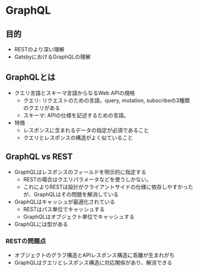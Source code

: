 
# GraphQL

## 目的
 - RESTのより深い理解
 - GatsbyにおけるGraphQLの理解
 
## GraphQLとは
 - クエリ言語とスキーマ言語からなるWeb APIの規格
   - クエリ: リクエストのための言語。query, mutation, subscribeの3種類のクエリがある
   - スキーマ: APIの仕様を記述するための言語。
 - 特徴
   - レスポンスに含まれるデータの指定が必須であること
   - クエリとレスポンスの構造がよく似ていること

## GraphQL vs REST
 - GraphQLはレスポンスのフィールドを明示的に指定する
   - RESTの場合はクエリパラメータなどを使うしかない。
   - これによりRESTは設計がクライアントサイドの仕様に依存しやすかったが、GraphQLはその問題を解消している
 - GraphQLはキャッシュが最適化されている
   - RESTはパス単位でキャッシュする
   - GraphQLはオブジェクト単位でキャッシュする
 - GraphQLには型がある

### RESTの問題点
 - オブジェクトのグラフ構造とAPIレスポンス構造に乖離が生まれがち
 - GraphQLはクエリとレスポンス構造に対応関係があり、解消できる
